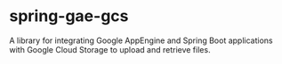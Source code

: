 # spring-gae-gcs
A library for integrating Google AppEngine and Spring Boot applications with Google Cloud Storage to upload and retrieve files.
